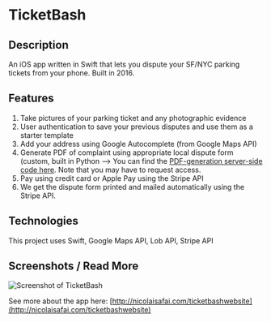 # TicketBash
## Description
An iOS app written in Swift that lets you dispute your SF/NYC parking tickets from your phone. Built in 2016.

## Features
1. Take pictures of your parking ticket and any photographic evidence
2. User authentication to save your previous disputes and use them as a starter template
3. Add your address using Google Autocomplete (from Google Maps API)
4. Generate PDF of complaint using appropriate local dispute form (custom, built in Python
   --> You can find the [PDF-generation server-side code here]((https://bitbucket.org/adamreis/ticketbash-server/src/master/)). Note that you may have to request access.
5. Pay using credit card or Apple Pay using the Stripe API
6. We get the dispute form printed and mailed automatically using the Stripe API.

## Technologies
This project uses Swift, Google Maps API, Lob API, Stripe API

## Screenshots / Read More
![Screenshot of TicketBash](https://previews.dropbox.com/p/thumb/AARDdcsgBAs8M6QdgKGW4j7oo9p0ZZ0AMLTKhiXMxYxqUpGaq0SwJuFQbElEz5LyQliyee6jhgXZ9StUBaJQMCsB6lznyMmVulhBowmLjlh9_p75PbbgtbkEweXXd2Ht7_hgnPSC9ntavInskuV8RvAoHUBFg0pVvhzE3JdElF6Uo4sIL0ktmbZm969lal6bD2ZdYLpfzWrOIpJkcUiIy89FLdCURRvoALe2QzqfC0iOW19pDvwhJa77UD14yo_4SiOt8QQQr1E0h2NutWQ3zVOIwhOaNPUOAF_JYppTLmLwxZhP2sZe4rVtDFEy1__5nH4K6LOZ-2M1-N5bx3c2FxNh/p.png?size=2048x1536&size_mode=3)

See more about the app here: [http://nicolaisafai.com/ticketbashwebsite](http://nicolaisafai.com/ticketbashwebsite)
